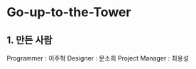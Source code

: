 Go-up-to-the-Tower
==================
## 1. 만든 사람
Programmer : 이주혁
Designer : 문소희
Project Manager : 최용성
